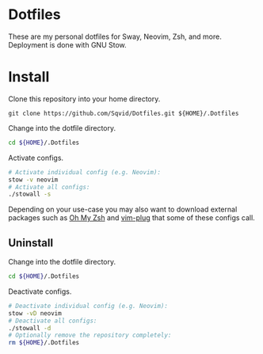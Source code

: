 # Dotfiles

These are my personal dotfiles for Sway, Neovim, Zsh, and more. Deployment is done with GNU Stow.

# Install

Clone this repository into your home directory.
```
git clone https://github.com/Sqvid/Dotfiles.git ${HOME}/.Dotfiles
```
Change into the dotfile directory.
```sh
cd ${HOME}/.Dotfiles
```

Activate configs.
```sh
# Activate individual config (e.g. Neovim):
stow -v neovim
# Activate all configs:
./stowall -s
```

Depending on your use-case you may also want to download external packages such as
[Oh My Zsh](https://github.com/ohmyzsh/ohmyzsh) and [vim-plug](https://github.com/junegunn/vim-plug)
that some of these configs call.

## Uninstall

Change into the dotfile directory.
```sh
cd ${HOME}/.Dotfiles
```

Deactivate configs.
```sh
# Deactivate individual config (e.g. Neovim):
stow -vD neovim
# Deactivate all configs:
./stowall -d
# Optionally remove the repository completely:
rm ${HOME}/.Dotfiles
```
